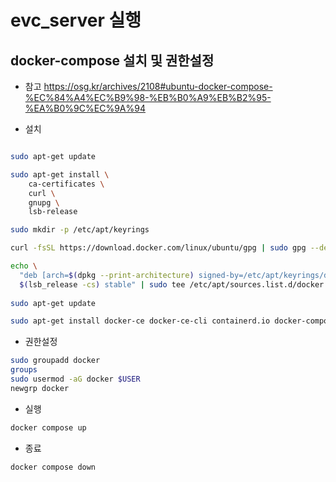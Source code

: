 # evc_server 실행

## docker-compose 설치 및 권한설정

- 참고 https://osg.kr/archives/2108#ubuntu-docker-compose-%EC%84%A4%EC%B9%98-%EB%B0%A9%EB%B2%95-%EA%B0%9C%EC%9A%94

- 설치

```bash

sudo apt-get update

sudo apt-get install \
    ca-certificates \
    curl \
    gnupg \
    lsb-release

sudo mkdir -p /etc/apt/keyrings

curl -fsSL https://download.docker.com/linux/ubuntu/gpg | sudo gpg --dearmor -o /etc/apt/keyrings/docker.gpg

echo \
  "deb [arch=$(dpkg --print-architecture) signed-by=/etc/apt/keyrings/docker.gpg] https://download.docker.com/linux/ubuntu \
  $(lsb_release -cs) stable" | sudo tee /etc/apt/sources.list.d/docker.list > /dev/null
  
sudo apt-get update

sudo apt-get install docker-ce docker-ce-cli containerd.io docker-compose-plugin

```

- 권한설정

```bash
sudo groupadd docker
groups
sudo usermod -aG docker $USER
newgrp docker
```


- 실행

```bash
docker compose up
```


- 종료

```bash
docker compose down
```
